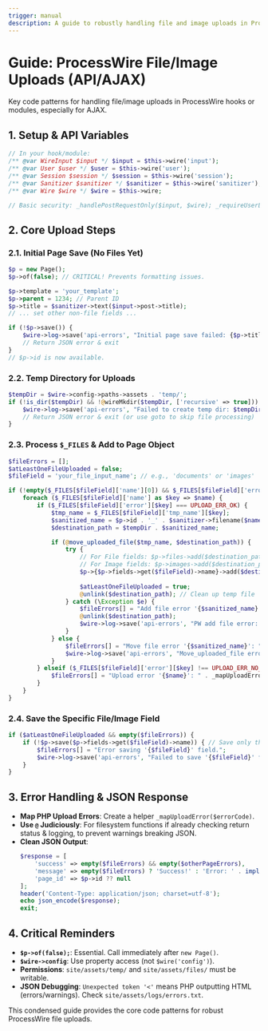 ```yaml
---
trigger: manual
description: A guide to robustly handling file and image uploads in ProcessWire, especially for AJAX/API endpoints.
---
```


# Guide: ProcessWire File/Image Uploads (API/AJAX)

Key code patterns for handling file/image uploads in ProcessWire hooks or modules, especially for AJAX.

## 1. Setup & API Variables

```php
// In your hook/module:
/** @var WireInput $input */ $input = $this->wire('input');
/** @var User $user */ $user = $this->wire('user');
/** @var Session $session */ $session = $this->wire('session');
/** @var Sanitizer $sanitizer */ $sanitizer = $this->wire('sanitizer');
/** @var Wire $wire */ $wire = $this->wire;

// Basic security: _handlePostRequestOnly($input, $wire); _requireUserLogin($user, $wire); etc.
```

## 2. Core Upload Steps

### 2.1. Initial Page Save (No Files Yet)

```php
$p = new Page();
$p->of(false); // CRITICAL! Prevents formatting issues.

$p->template = 'your_template';
$p->parent = 1234; // Parent ID
$p->title = $sanitizer->text($input->post->title);
// ... set other non-file fields ...

if (!$p->save()) {
    $wire->log->save('api-errors', "Initial page save failed: {$p->title}");
    // Return JSON error & exit
}
// $p->id is now available.
```

### 2.2. Temp Directory for Uploads

```php
$tempDir = $wire->config->paths->assets . 'temp/';
if (!is_dir($tempDir) && !@wireMkdir($tempDir, ['recursive' => true])) {
    $wire->log->save('api-errors', "Failed to create temp dir: $tempDir");
    // Return JSON error & exit (or use goto to skip file processing)
}
```

### 2.3. Process `$_FILES` & Add to Page Object

```php
$fileErrors = [];
$atLeastOneFileUploaded = false;
$fileField = 'your_file_input_name'; // e.g., 'documents' or 'images'

if (!empty($_FILES[$fileField]['name'][0]) && $_FILES[$fileField]['error'][0] !== UPLOAD_ERR_NO_FILE) {
    foreach ($_FILES[$fileField]['name'] as $key => $name) {
        if ($_FILES[$fileField]['error'][$key] === UPLOAD_ERR_OK) {
            $tmp_name = $_FILES[$fileField]['tmp_name'][$key];
            $sanitized_name = $p->id . '_' . $sanitizer->filename($name); // Basic sanitization
            $destination_path = $tempDir . $sanitized_name;

            if (@move_uploaded_file($tmp_name, $destination_path)) {
                try {
                    // For File fields: $p->files->add($destination_path);
                    // For Image fields: $p->images->add($destination_path); (validate extension first)
                    $p->{$p->fields->get($fileField)->name}->add($destination_path); // Generic way
                    
                    $atLeastOneFileUploaded = true;
                    @unlink($destination_path); // Clean up temp file
                } catch (\Exception $e) {
                    $fileErrors[] = "Add file error '{$sanitized_name}': {$e->getMessage()}";
                    @unlink($destination_path);
                    $wire->log->save('api-errors', "PW add file error: {$p->id}, {$sanitized_name}, {$e->getMessage()}");
                }
            } else {
                $fileErrors[] = "Move file error '{$sanitized_name}': " . _mapUploadError($_FILES[$fileField]['error'][$key]);
                $wire->log->save('api-errors', "Move_uploaded_file error: {$sanitized_name}, PHP Error: " . $_FILES[$fileField]['error'][$key]);
            }
        } elseif ($_FILES[$fileField]['error'][$key] !== UPLOAD_ERR_NO_FILE) {
            $fileErrors[] = "Upload error '{$name}': " . _mapUploadError($_FILES[$fileField]['error'][$key]);
        }
    }
}
```

### 2.4. Save the Specific File/Image Field

```php
if ($atLeastOneFileUploaded && empty($fileErrors)) {
    if (!$p->save($p->fields->get($fileField)->name)) { // Save only the specific field
        $fileErrors[] = "Error saving '{$fileField}' field.";
        $wire->log->save('api-errors', "Failed to save '{$fileField}' field for page {$p->id}");
    }
}
```

## 3. Error Handling & JSON Response

*   **Map PHP Upload Errors**: Create a helper `_mapUploadError($errorCode)`.
*   **Use `@` Judiciously**: For filesystem functions if already checking return status & logging, to prevent warnings breaking JSON.
*   **Clean JSON Output**:
    ```php
    $response = [
        'success' => empty($fileErrors) && empty($otherPageErrors),
        'message' => empty($fileErrors) ? 'Success!' : 'Error: ' . implode('; ', $fileErrors),
        'page_id' => $p->id ?? null
    ];
    header('Content-Type: application/json; charset=utf-8');
    echo json_encode($response);
    exit;
    ```

## 4. Critical Reminders

*   **`$p->of(false);`**: Essential. Call immediately after `new Page()`.
*   **`$wire->config`**: Use property access (not `$wire('config')`).
*   **Permissions**: `site/assets/temp/` and `site/assets/files/` must be writable.
*   **JSON Debugging**: `Unexpected token '<'` means PHP outputting HTML (errors/warnings). Check `site/assets/logs/errors.txt`.

This condensed guide provides the core code patterns for robust ProcessWire file uploads.
